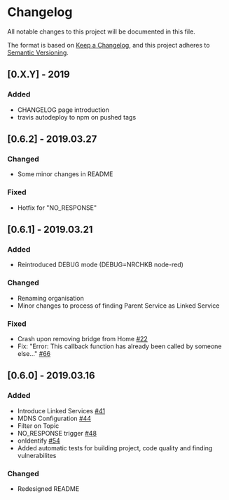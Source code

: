 # Changelog
All notable changes to this project will be documented in this file.

The format is based on [Keep a Changelog](https://keepachangelog.com/en/1.0.0/),
and this project adheres to [Semantic Versioning](https://semver.org/spec/v2.0.0.html).

## [0.X.Y] - 2019
### Added
 - CHANGELOG page introduction
 - travis autodeploy to npm on pushed tags

## [0.6.2] - 2019.03.27
### Changed
 - Some minor changes in README

### Fixed
 - Hotfix for "NO_RESPONSE"

 
## [0.6.1] - 2019.03.21
### Added
 - Reintroduced DEBUG mode (DEBUG=NRCHKB node-red)

### Changed
 - Renaming organisation
 - Minor changes to process of finding Parent Service as Linked Service

### Fixed
 - Crash upon removing bridge from Home [#22](https://github.com/NRCHKB/node-red-contrib-homekit-bridged/issues/22)
 - Fix: "Error: This callback function has already been called by someone else..." [#66](https://github.com/NRCHKB/node-red-contrib-homekit-bridged/issues/66)


## [0.6.0] - 2019.03.16
### Added
 - Introduce Linked Services [#41](https://github.com/NRCHKB/node-red-contrib-homekit-bridged/issues/41)
 - MDNS Configuration [#44](https://github.com/NRCHKB/node-red-contrib-homekit-bridged/issues/44)
 - Filter on Topic
 - NO_RESPONSE trigger [#48](https://github.com/NRCHKB/node-red-contrib-homekit-bridged/issues/48)
 - onIdentify [#54](https://github.com/NRCHKB/node-red-contrib-homekit-bridged/issues/54)
 - Added automatic tests for building project, code quality and finding vulnerabilites
 
### Changed
 - Redesigned README
